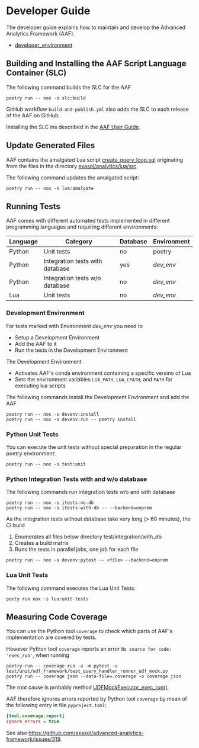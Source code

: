 # Developer Guide

The developer guide explains how to maintain and develop the Advanced Analytics Framework (AAF).

* [developer_environment](developer_environment.md)

## Building and Installing the AAF Script Language Container (SLC)

The following command builds the SLC for the AAF

```shell
poetry run -- nox -s slc:build
```

GitHub workflow `build-and-publish.yml` also adds the SLC to each release of the AAF on GitHub.

Installing the SLC ins described in the [AAF User Guide](../user_guide/user_guide.md#script-language-container-slc).

## Update Generated Files

AAF contains the amalgated Lua script [create_query_loop.sql](https://github.com/exasol/advanced-analytics-framework/blob/main/exasol/analytics/resources/outputs/create_query_loop.sql) originating from the files in the directory [exasol/analytics/lua/src](https://github.com/exasol/advanced-analytics-framework/blob/main/exasol/analytics/lua/src/).

The following command updates the amalgated script:

```shell
poetry run -- nox -s lua:amalgate
```

## Running Tests

AAF comes with different automated tests implemented in different programming languages and requiring different environments:

| Language | Category                        | Database | Environment |
|----------|---------------------------------|----------|-------------|
| Python   | Unit tests                      | no       | poetry      |
| Python   | Integration tests with database | yes      | _dev_env_   |
| Python   | Integration tests w/o database  | no       | _dev_env_   |
| Lua      | Unit tests                      | no       | _dev_env_   |

### Development Environment

For tests marked with Environment _dev_env_ you need to
* Setup a Development Environment
* Add the AAF to it
* Run the tests in the Development Environment

The Development Environment
* Activates AAF's conda environment containing a specific versino of Lua
* Sets the environment variables `LUA_PATH`, `LUA_CPATH`, and `PATH` for executing lua scripts

The following commands install the Development Environment and add the AAF
```shell
poetry run -- nox -s devenv:install
poetry run -- nox -s devenv:run -- poetry install
```

### Python Unit Tests

You can execute the unit tests without special preparation in the regular poetry environment:

```shell
poetry run -- nox -s test:unit
```

### Python Integration Tests with and w/o database

The following commands run integration tests w/o and with database
```shell
poetry run -- nox -s itests:no-db
poetry run -- nox -s itests:with-db -- --backend=onprem
```

As the integration tests without database take very long (> 60 minutes), the CI build
1. Enumerates all files below directory test/integration/with_db
2. Creates a build matrix
3. Runs the tests in parallel jobs, one job for each file

```shell
poetry run -- nox -s devenv:pytest -- <file> --backend=onprem
```


### Lua Unit Tests

The following command executes the Lua Unit Tests:
```shell
poety run nox -s lua:unit-tests
```

## Measuring Code Coverage

You can use the Python tool `coverage` to check which parts of AAF's implementation are covered by tests.

However Python tool `coverage` reports an error `No source for code: 'exec_run'`, when running

```shell
poetry run -- coverage run -a -m pytest -v test/unit/udf_framework/test_query_handler_runner_udf_mock.py
poetry run -- coverage json --data-file=.coverage -o coverage.json
```

The root cause is probably method [UDFMockExecutor_exec_run()](https://github.com/exasol/udf-mock-python/blob/main/exasol_udf_mock_python/udf_mock_executor.py#L42).

AAF therefore ignores errors reported by Python tool `coverage` by mean of the following entry in file `pyproject.toml`:

```ini
[tool.coverage.report]
ignore_errors = true
```

See also https://github.com/exasol/advanced-analytics-framework/issues/319.
